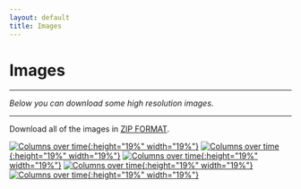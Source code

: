 ```yaml
---
layout: default
title: Images
---
```



<h1>Images</h1>

---

*Below you can download some high resolution images*.

---

Download all of the images in [ZIP FORMAT](https://kennethbunker.github.io/).

[![Columns over time](../proshots/one.jpg){:height="19%" width="19%"}](../proshots/one.jpg)
[![Columns over time](../proshots/two2.jpg){:height="19%" width="19%"}](../proshots/two2.jpg)
[![Columns over time](../proshots/three.jpg){:height="19%" width="19%"}](../proshots/three.jpg)
[![Columns over time](../proshots/four.jpg){:height="19%" width="19%"}](../proshots/four.jpg)
[![Columns over time](../proshots/five.jpg){:height="19%" width="19%"}](../proshots/five.jpg)
